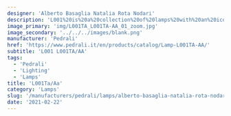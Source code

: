 ```yaml
---
designer: 'Alberto Basaglia Natalia Rota Nodari'
description: 'L001%20is%20a%20collection%20of%20lamps%20with%20an%20iconic%20design%20consisting%20of%20elements%20capable%20of%20creating%20different%20combinations.%20Table%20lamp%20with%20two%20injection%20moulded%20polycarbonate%20diffusers%20%D8%20265mm%2C%20steel%20base%20and%20central%20stem.'
image_primary: 'img/L001TA_L001TA-AA_01_zoom.jpg'
image_secondary: '../../../images/blank.png'
manufacturer: 'Pedrali'
href: 'https://www.pedrali.it/en/products/catalog/Lamp-L001TA-AA/'
subtitle: 'L001 L001TA/AA'
tags:
  - 'Pedrali'
  - 'Lighting'
  - 'Lamps'
title: 'L001Ta/Aa'
category: 'Lamps'
slug: '/manufacturers/pedrali/lamps/alberto-basaglia-natalia-rota-nodari-l-001-ta-aa'
date: '2021-02-22'
---
```

